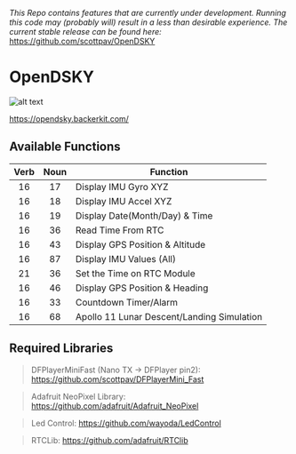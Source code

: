 _This Repo contains features that are currently under development. Running this code may (probably will) result in a less than desirable experience. The current stable release can be found here:_ https://github.com/scottpav/OpenDSKY

# OpenDSKY

![alt text](https://fabcross.jp/news/2018/dmln53000006i503-img/dmln53000006i50t.jpg "Apollo DSKY AGC")

https://opendsky.backerkit.com/

## Available Functions

| Verb | Noun | Function |
|:-------------:|:-------------:| -----|
| 16 | 17 | Display IMU Gyro XYZ |
| 16 | 18 | Display IMU Accel XYZ |
| 16 | 19 | Display Date(Month/Day) & Time |
| 16 | 36 | Read Time From RTC |
| 16 | 43 | Display GPS Position & Altitude |
| 16 | 87 | Display IMU Values (All) |
| 21 | 36 | Set the Time on RTC Module |
| 16 | 46 | Display GPS Position & Heading |
| 16 | 33 | Countdown Timer/Alarm |
| 16 | 68 | Apollo 11 Lunar Descent/Landing Simulation |

## Required Libraries
> DFPlayerMiniFast (Nano TX -> DFPlayer pin2): https://github.com/scottpav/DFPlayerMini_Fast

> Adafruit NeoPixel Library: https://github.com/adafruit/Adafruit_NeoPixel

> Led Control: https://github.com/wayoda/LedControl

> RTCLib: https://github.com/adafruit/RTClib
